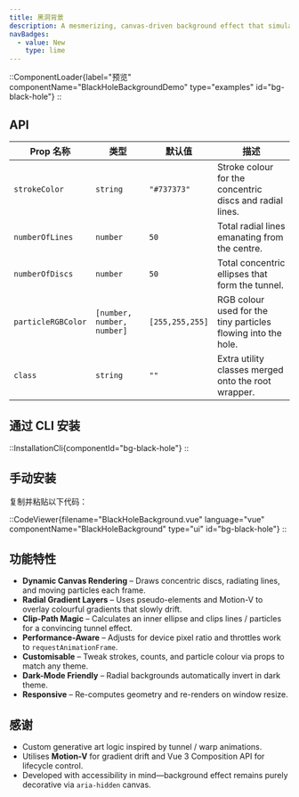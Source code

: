 ```yaml
---
title: 黑洞背景
description: A mesmerizing, canvas-driven background effect that simulates a warped “black-hole” tunnel with animated discs, radial lines, and particles.
navBadges:
  - value: New
    type: lime
---
```


::ComponentLoader{label="预览" componentName="BlackHoleBackgroundDemo" type="examples" id="bg-black-hole"}
::

## API

| Prop 名称          | 类型                       | 默认值          | 描述                                                          |
| ------------------ | -------------------------- | --------------- | ------------------------------------------------------------- |
| `strokeColor`      | `string`                   | `"#737373"`     | Stroke colour for the concentric discs and radial lines.      |
| `numberOfLines`    | `number`                   | `50`            | Total radial lines emanating from the centre.                 |
| `numberOfDiscs`    | `number`                   | `50`            | Total concentric ellipses that form the tunnel.               |
| `particleRGBColor` | `[number, number, number]` | `[255,255,255]` | RGB colour used for the tiny particles flowing into the hole. |
| `class`            | `string`                   | `""`            | Extra utility classes merged onto the root wrapper.           |

## 通过 CLI 安装

::InstallationCli{componentId="bg-black-hole"}
::

## 手动安装

复制并粘贴以下代码：

::CodeViewer{filename="BlackHoleBackground.vue" language="vue" componentName="BlackHoleBackground" type="ui" id="bg-black-hole"}
::

## 功能特性

- **Dynamic Canvas Rendering** – Draws concentric discs, radiating lines, and moving particles each frame.
- **Radial Gradient Layers** – Uses pseudo-elements and Motion-V to overlay colourful gradients that slowly drift.
- **Clip-Path Magic** – Calculates an inner ellipse and clips lines / particles for a convincing tunnel effect.
- **Performance-Aware** – Adjusts for device pixel ratio and throttles work to `requestAnimationFrame`.
- **Customisable** – Tweak strokes, counts, and particle colour via props to match any theme.
- **Dark-Mode Friendly** – Radial backgrounds automatically invert in dark theme.
- **Responsive** – Re-computes geometry and re-renders on window resize.

## 感谢

- Custom generative art logic inspired by tunnel / warp animations.
- Utilises **Motion-V** for gradient drift and Vue 3 Composition API for lifecycle control.
- Developed with accessibility in mind—background effect remains purely decorative via `aria-hidden` canvas.
